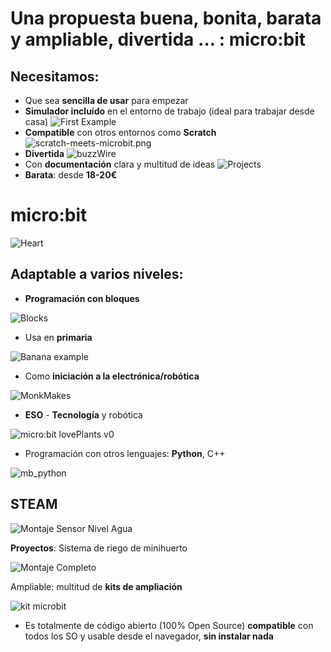 # Una propuesta buena, bonita, barata y ampliable, divertida … : micro:bit

## Necesitamos:

* Que sea **sencilla de usar** para empezar
* **Simulador incluído** en el entorno de trabajo (ideal para trabajar desde casa)
![First Example](./images/FirstExample.gif)
* **Compatible** con otros entornos como **Scratch**
![scratch-meets-microbit.png](./images/scratch-meets-microbit.png)
* **Divertida**
![buzzWire](./images/buzzWire.png)
* Con **documentación** clara y multitud de ideas 
![Projects](./images/Projects.png)
* **Barata**: desde **18-20€**

# micro:bit

![Heart](./images/Heart.gif)



## Adaptable a varios niveles: 
* **Programación con bloques**

![Blocks](./images/functions.gif)

* Usa en **primaria**

![Banana example](./images/banana-keyboard-12.png)

* Como **iniciación a la electrónica/robótica**

![MonkMakes](./images/MonkMakes.jpeg)

* **ESO** - **Tecnología** y robótica

![micro:bit lovePlants v0](./images/mb_lovePlant_v0.jpg)

* Programación con otros lenguajes: **Python**, C++

![mb_python](./images/mb_python.png)

## STEAM

![Montaje Sensor Nivel Agua](./images/MontajeSensorNivelAgua.jpg)

**Proyectos**: Sistema de riego de minihuerto

![Montaje Completo](./images/MontajeCompleto.jpg)

Ampliable: multitud de **kits de ampliación**

![kit microbit](./images/kit_microbit.jpg)

* Es totalmente de código abierto (100% Open Source) **compatible** con todos los SO y usable desde el navegador, **sin instalar nada**
